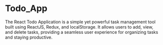 # Todo_App
The React Todo Application is a simple yet powerful task management tool built using ReactJS, Redux, and localStorage. It allows users to add, view, and delete tasks, providing a seamless user experience for organizing tasks and staying productive.
